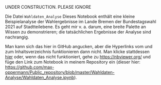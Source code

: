 UNDER CONSTRUCTION. PLEASE IGNORE


Die Datei `Wahldaten_Analyse`
Dieses Notebook enthält eine kleine Beispielanalyse der Wahlergebnisse im Lande Bremen der Bundestagswahl 2021 auf Stadtteilebene. Es geht mir v. a. darum, eine breite Palette an Wissen zu demonstrieren; die tatsächlichen Ergebnisse der Analyse sind nachrangig.

Man kann sich das hier in GitHub angucken, aber die Hyperlinks vom und zum Inhaltsverzeichnis funktionieren dann nicht. Man klicke stattdessen [hier](https://nbviewer.org/github/max-oppermann/Public_repository/blob/master/Wahldaten-Analyse/Wahldaten_Analyse.ipynb) oder, wenn das nicht funktioniert, gehe zu https://nbviewer.org/ und füge den Link zum Notebook in meinem Repository ein (dieser hier: https://github.com/max-oppermann/Public_repository/blob/master/Wahldaten-Analyse/Wahldaten_Analyse.ipynb).
